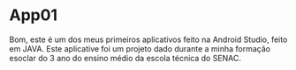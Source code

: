 # App01

Bom, este é um dos meus primeiros aplicativos feito na Android Studio, feito em JAVA. 
Este aplicative foi um projeto dado durante a minha formação esoclar do 3 ano do ensino médio da escola técnica do SENAC.